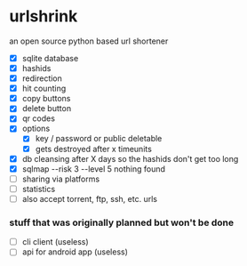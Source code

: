 # urlshrink
an open source python based url shortener
- [X] sqlite database
- [X] hashids 
- [X] redirection
- [X] hit counting
- [X] copy buttons
- [X] delete button
- [X] qr codes
- [X] options
  - [X] key / password or public deletable
  - [X] gets destroyed after x timeunits
- [X] db cleansing after X days so the hashids don't get too long 
- [X] sqlmap --risk 3 --level 5 nothing found
- [ ] sharing via platforms
- [ ] statistics
- [ ] also accept torrent, ftp, ssh, etc. urls
  
### stuff that was originally planned but won't be done
- [ ] cli client (useless)
- [ ] api for android app (useless)